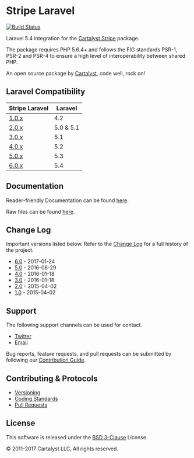 # Stripe Laravel

[![Build Status](https://travis-ci.org/cartalyst/stripe-laravel.svg?branch=6.0)](https://travis-ci.org/cartalyst/stripe-laravel)

Laravel 5.4 integration for the [Cartalyst Stripe](https://cartalyst.com/manual/stripe/2.0) package.

The package requires PHP 5.6.4+ and follows the FIG standards PSR-1, PSR-2 and PSR-4 to ensure a high level of interoperability between shared PHP.

An open source package by [Cartalyst](https://cartalyst.com), code well, rock on!

## Laravel Compatibility

Stripe Laravel                                                | Laravel
------------------------------------------------------------- | ----------------
[1.0.x](https://github.com/cartalyst/stripe-laravel/tree/1.0) | 4.2
[2.0.x](https://github.com/cartalyst/stripe-laravel/tree/2.0) | 5.0 & 5.1
[3.0.x](https://github.com/cartalyst/stripe-laravel/tree/3.0) | 5.1
[4.0.x](https://github.com/cartalyst/stripe-laravel/tree/4.0) | 5.2
[5.0.x](https://github.com/cartalyst/stripe-laravel/tree/5.0) | 5.3
[6.0.x](https://github.com/cartalyst/stripe-laravel/tree/6.0) | 5.4

## Documentation

Reader-friendly Documentation can be found [here](https://cartalyst.com/manual/stripe-laravel/6.0).

Raw files can be found [here](https://github.com/cartalyst/stripe-laravel/tree/docs/6.0).

## Change Log

Important versions listed below. Refer to the [Change Log](CHANGELOG.md) for a full history of the project.

- [6.0](CHANGELOG.md) - 2017-01-24
- [5.0](CHANGELOG.md) - 2016-08-29
- [4.0](CHANGELOG.md) - 2016-01-18
- [3.0](CHANGELOG.md) - 2016-01-18
- [2.0](CHANGELOG.md) - 2015-04-02
- [1.0](CHANGELOG.md) - 2015-04-02

## Support

The following support channels can be used for contact.

- [Twitter](https://twitter.com/cartalyst)
- [Email](mailto:help@cartalyst.com)

Bug reports, feature requests, and pull requests can be submitted by following our [Contribution Guide](CONTRIBUTING.md).

## Contributing & Protocols

- [Versioning](CONTRIBUTING.md#versioning)
- [Coding Standards](CONTRIBUTING.md#coding-standards)
- [Pull Requests](CONTRIBUTING.md#pull-requests)

## License

This software is released under the [BSD 3-Clause](LICENSE) License.

© 2011-2017 Cartalyst LLC, All rights reserved.
